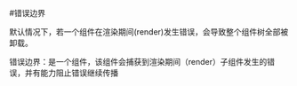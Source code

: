 #错误边界

默认情况下，若一个组件在渲染期间(render)发生错误，会导致整个组件树全部被卸载。

错误边界：是一个组件，该组件会捕获到渲染期间（render）子组件发生的错误，并有能力阻止错误继续传播
